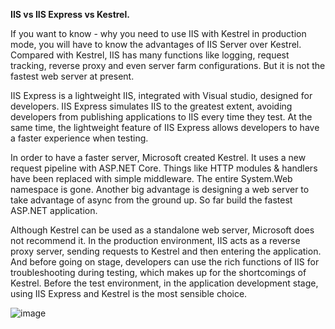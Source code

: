 <p> <b> IIS vs IIS Express vs Kestrel. </b></p>

If you want to know - why you need to use IIS with Kestrel in production mode, you will have to know the advantages of IIS Server over Kestrel.
Compared with Kestrel, IIS has many functions like logging, request tracking, reverse proxy and even server farm configurations. But it is not the fastest web server at present.

IIS Express is a lightweight IIS, integrated with Visual studio, designed for developers. IIS Express simulates IIS to the greatest extent, avoiding developers from publishing applications to IIS every time they test. At the same time, the lightweight feature of IIS Express allows developers to have a faster experience when testing.

In order to have a faster server, Microsoft created Kestrel. It uses a new request pipeline with ASP.NET Core. Things like HTTP modules & handlers have been replaced with simple middleware. The entire System.Web namespace is gone. Another big advantage is designing a web server to take advantage of async from the ground up. So far build the fastest ASP.NET application.

Although Kestrel can be used as a standalone web server, Microsoft does not recommend it. In the production environment, IIS acts as a reverse proxy server, sending requests to Kestrel and then entering the application. And before going on stage, developers can use the rich functions of IIS for troubleshooting during testing, which makes up for the shortcomings of Kestrel. Before the test environment, in the application development stage, using IIS Express and Kestrel is the most sensible choice.

![image](https://user-images.githubusercontent.com/5449746/145155402-035edeb6-28e0-445b-ad05-69446889bfcb.png)
